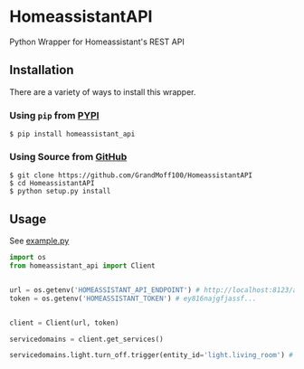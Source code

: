 # HomeassistantAPI
Python Wrapper for Homeassistant's REST API

## Installation
There are a variety of ways to install this wrapper.

### Using `pip` from [PYPI](https://pypi.org/project_homeassistant_api/)
```
$ pip install homeassistant_api
```

### Using Source from [GitHub](https://github.com/GrandMoff100/HomeassistantAPI)
```
$ git clone https://github.com/GrandMoff100/HomeassistantAPI
$ cd HomeassistantAPI
$ python setup.py install
```

## Usage
See [example.py](https://github.com/GrandMoff100/HomeAssistantAPI/blob/master/example.py)

```py
import os
from homeassistant_api import Client


url = os.getenv('HOMEASSISTANT_API_ENDPOINT') # http://localhost:8123/api/
token = os.getenv('HOMEASSISTANT_TOKEN') # ey816najgfjassf...


client = Client(url, token)

servicedomains = client.get_services()

servicedomains.light.turn_off.trigger(entity_id='light.living_room') # Sends a request to turn off the living room light
```
